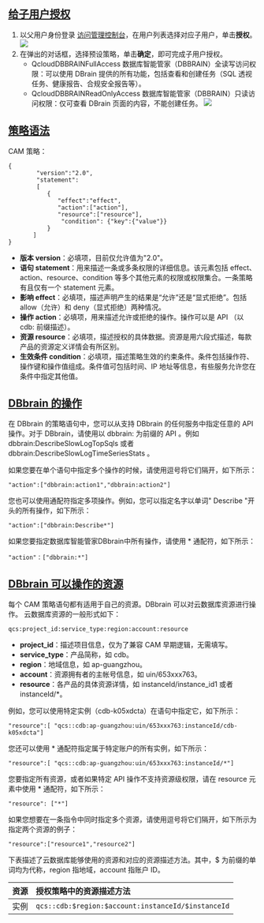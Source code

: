 ## [给子用户授权](id:gzyhsq)
1. 以父用户身份登录 [访问管理控制台](https://console.cloud.tencent.com/cam)，在用户列表选择对应子用户，单击**授权**。
![](https://main.qcloudimg.com/raw/8c15b3841ea1c3efdc123028d284c330.png)
2. 在弹出的对话框，选择预设策略，单击**确定**，即可完成子用户授权。  
   - QcloudDBBRAINFullAccess  数据库智能管家（DBBRAIN）全读写访问权限：可以使用 DBrain 提供的所有功能，包括查看和创建任务（SQL 透视任务、健康报告、合规安全报告等）。
   - QcloudDBBRAINReadOnlyAccess 数据库智能管家（DBBRAIN）只读访问权限：仅可查看 DBrain 页面的内容，不能创建任务。
![](https://main.qcloudimg.com/raw/f191cefecfeddc444216fbe48f1fe00e.png)

## [策略语法](id:clyf)
CAM 策略：
```
{	 
        "version":"2.0", 
        "statement": 
        [ 
           { 
              "effect":"effect", 
              "action":["action"], 
              "resource":["resource"], 
               "condition": {"key":{"value"}} 
           } 
       ] 
} 
```

- **版本 version**：必填项，目前仅允许值为"2.0"。
- **语句 statement**：用来描述一条或多条权限的详细信息。该元素包括 effect、action、resource、condition 等多个其他元素的权限或权限集合。一条策略有且仅有一个 statement 元素。
- **影响 effect**：必填项，描述声明产生的结果是“允许”还是“显式拒绝”。包括 allow（允许）和 deny（显式拒绝）两种情况。
- **操作 action**：必填项，用来描述允许或拒绝的操作。操作可以是 API （以 cdb: 前缀描述）。
- **资源 resource**：必填项，描述授权的具体数据。资源是用六段式描述，每款产品的资源定义详情会有所区别。
- **生效条件 condition**：必填项，描述策略生效的约束条件。条件包括操作符、操作键和操作值组成。条件值可包括时间、IP 地址等信息，有些服务允许您在条件中指定其他值。

## [DBbrain 的操作](id:cz)
在 DBbrain 的策略语句中，您可以从支持 DBbrain 的任何服务中指定任意的 API 操作。对于 DBbrain，请使用以 dbbrain: 为前缀的 API 。例如 dbbrain:DescribeSlowLogTopSqls 或者 dbbrain:DescribeSlowLogTimeSeriesStats 。

如果您要在单个语句中指定多个操作的时候，请使用逗号将它们隔开，如下所示：
```
"action":["dbbrain:action1","dbbrain:action2"]
```

您也可以使用通配符指定多项操作。例如，您可以指定名字以单词" Describe "开头的所有操作，如下所示：
```
"action":["dbbrain:Describe*"]
```

如果您要指定数据库智能管家DBbrain中所有操作，请使用 * 通配符，如下所示：
```
"action"：["dbbrain:*"]
```

## [DBbrain 可以操作的资源](id:zylj)
每个 CAM 策略语句都有适用于自己的资源。DBbrain 可以对云数据库资源进行操作。
云数据库资源的一般形式如下：
```
qcs:project_id:service_type:region:account:resource
```

- **project_id**：描述项目信息，仅为了兼容 CAM 早期逻辑，无需填写。
- **service_type**：产品简称，如 cdb。
- **region**：地域信息，如 ap-guangzhou。
- **account**：资源拥有者的主帐号信息，如 uin/653xxx763。
- **resource**：各产品的具体资源详情，如 instanceId/instance_id1 或者 instanceId/*。

例如，您可以使用特定实例（cdb-k05xdcta）在语句中指定它，如下所示：
```
"resource":[ "qcs::cdb:ap-guangzhou:uin/653xxx763:instanceId/cdb-k05xdcta"]
```

您还可以使用 * 通配符指定属于特定账户的所有实例，如下所示：
```
"resource":[ "qcs::cdb:ap-guangzhou:uin/653xxx763:instanceId/*"]
```

您要指定所有资源，或者如果特定 API 操作不支持资源级权限，请在 resource 元素中使用 * 通配符，如下所示：
```
"resource": ["*"]
```

如果您想要在一条指令中同时指定多个资源，请使用逗号将它们隔开，如下所示为指定两个资源的例子：
```
"resource":["resource1","resource2"]
```

下表描述了云数据库能够使用的资源和对应的资源描述方法。其中，$ 为前缀的单词均为代称，region 指地域，account 指账户 ID。

| 资源 | 授权策略中的资源描述方法                               |
| :--- | :----------------------------------------------------- |
| 实例 | `qcs::cdb:$region:$account:instanceId/$instanceId` |
